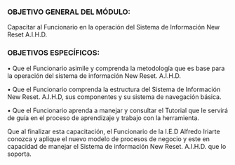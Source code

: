 ### OBJETIVO GENERAL DEL MÓDULO:

Capacitar al Funcionario en la operación del Sistema de Información New Reset A.I.H.D.

### OBJETIVOS ESPECÍFICOS:

• Que el Funcionario asimile y comprenda la metodología que es base para la operación del sistema de información New Reset. A.I.H.D. 

• Que el Funcionario comprenda la estructura del Sistema de Información New Reset. A.I.H.D, sus componentes y su sistema de navegación básica.

• Que el Funcionario aprenda a manejar y consultar el Tutorial que le servirá de guía en el proceso de aprendizaje y trabajo con la herramienta.

Que al finalizar esta capacitación, el Funcionario de la I.E.D Alfredo Iriarte conozca y aplique el nuevo modelo de procesos de negocio y este en capacidad de manejar el Sistema de información New Reset. A.I.H.D. que lo soporta.
